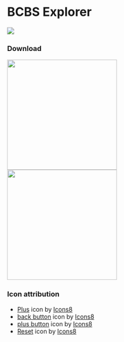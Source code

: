 # BCBS Explorer

![](https://i.imgur.com/6dJIBJj.png)


### Download

[<img width="256px" src="https://i.imgur.com/WzJEzAv.png">](https://chromewebstore.google.com/detail/bcbs-explorer/nkbagfmekkclfbpkkiiiladadfkmehic)
[<img width="256px" src="https://i.imgur.com/NnMnwch.png">](https://addons.mozilla.org/en-US/firefox/addon/bcbs-explorer/)

### Icon attribution

- [Plus](https://icons8.com/icon/1501/plus) icon by [Icons8](https://icons8.com)
- [back button](https://icons8.com/icon/26194/back-arrow) icon by [Icons8](https://icons8.com)
- [plus button](https://icons8.com/icon/1501/plus) icon by [Icons8](https://icons8.com)
- [Reset](https://icons8.com/icon/12491/reset) icon by [Icons8](https://icons8.com)

